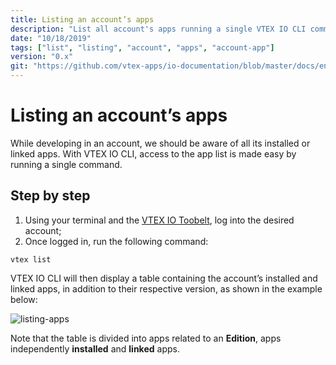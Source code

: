 ```yaml
---
title: Listing an account’s apps
description: "List all account's apps running a single VTEX IO CLI command"
date: "10/18/2019"
tags: ["list", "listing", "account", "apps", "account-app"]
version: "0.x"
git: "https://github.com/vtex-apps/io-documentation/blob/master/docs/en/Recipes/store/listing-an-accounts-apps.md"
---
```


# Listing an account’s apps 

While developing in an account, we should be aware of all its installed or linked apps. With VTEX IO CLI, access to the app list is made easy by running a single command.

## Step by step

1. Using your terminal and the [VTEX IO Toobelt](https://developers.vtex.com/vtex-developer-docs/docs/vtex-io-documentation-vtex-io-cli-installment-and-command-reference#command-reference), log into the desired account;
2. Once logged in, run the following command:

`vtex list`

VTEX IO CLI will then display a table containing the account’s installed and linked apps, in addition to their respective version, as shown in the example below: 

![listing-apps](https://user-images.githubusercontent.com/52087100/67044546-dfe3fd00-f102-11e9-83d7-936f229b7b26.png)

<div class=“alert alert-warning”>
Note that the table is divided into apps related to an <b>Edition</b>, apps independently <b>installed</b> and <b>linked</b> apps.
</div>


